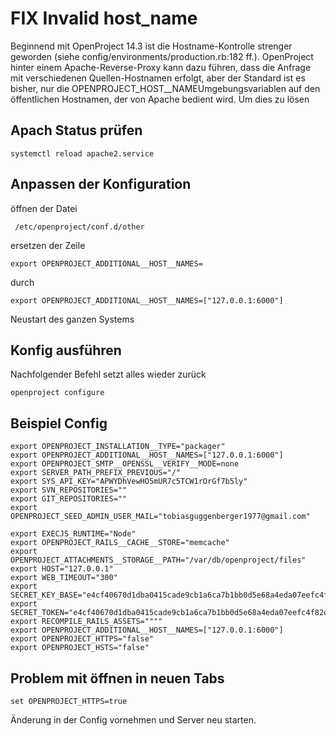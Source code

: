 # FIX Invalid host_name

Beginnend mit OpenProject 14.3 ist die Hostname-Kontrolle strenger geworden (siehe config/environments/production.rb:182 ff.). 
OpenProject hinter einem Apache-Reverse-Proxy kann dazu führen, dass die Anfrage mit verschiedenen Quellen-Hostnamen erfolgt, 
aber der Standard ist es bisher, nur die OPENPROJECT_HOST__NAMEUmgebungsvariablen auf den öffentlichen Hostnamen, der von Apache bedient wird. Um dies zu lösen

## Apach Status prüfen
```
systemctl reload apache2.service
```

## Anpassen der Konfiguration

öffnen der Datei
```
 /etc/openproject/conf.d/other
```
ersetzen der Zeile
```
export OPENPROJECT_ADDITIONAL__HOST__NAMES=
```
durch 
```
export OPENPROJECT_ADDITIONAL__HOST__NAMES=["127.0.0.1:6000"]
```

Neustart des ganzen Systems

## Konfig ausführen

Nachfolgender Befehl setzt alles wieder zurück

```
openproject configure
```

## Beispiel Config

```
export OPENPROJECT_INSTALLATION__TYPE="packager"
export OPENPROJECT_ADDITIONAL__HOST__NAMES=["127.0.0.1:6000"]
export OPENPROJECT_SMTP__OPENSSL__VERIFY__MODE=none
export SERVER_PATH_PREFIX_PREVIOUS="/"
export SYS_API_KEY="APWYDhVewHO5mUR7c5TCW1rOrGf7b5ly"
export SVN_REPOSITORIES=""
export GIT_REPOSITORIES=""
export OPENPROJECT_SEED_ADMIN_USER_MAIL="tobiasguggenberger1977@gmail.com"

export EXECJS_RUNTIME="Node"
export OPENPROJECT_RAILS__CACHE__STORE="memcache"
export OPENPROJECT_ATTACHMENTS__STORAGE__PATH="/var/db/openproject/files"
export HOST="127.0.0.1"
export WEB_TIMEOUT="300"
export SECRET_KEY_BASE="e4cf40670d1dba0415cade9cb1a6ca7b1bb0d5e68a4eda07eefc4f82d6dadc4cc0413fe889b4b1825f734da6ff1efec3b55f7eedc40cdac117181122972b4f4d"
export SECRET_TOKEN="e4cf40670d1dba0415cade9cb1a6ca7b1bb0d5e68a4eda07eefc4f82d6dadc4cc0413fe889b4b1825f734da6ff1efec3b55f7eedc40cdac117181122972b4f4d"
export RECOMPILE_RAILS_ASSETS=""""
export OPENPROJECT_ADDITIONAL__HOST__NAMES=["127.0.0.1:6000"]
export OPENPROJECT_HTTPS="false"
export OPENPROJECT_HSTS="false"
```
## Problem mit öffnen in neuen Tabs
```
set OPENPROJECT_HTTPS=true
```

Änderung in der Config vornehmen und Server neu starten.
